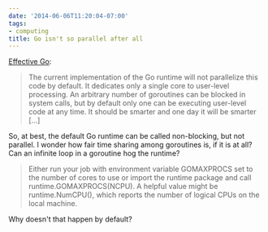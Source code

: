 ```yaml
---
date: '2014-06-06T11:20:04-07:00'
tags:
- computing
title: Go isn't so parallel after all
---
```


[Effective Go](http://golang.org/doc/effective_go.html):

>The current implementation of the Go runtime will not parallelize this code by default. It dedicates only a single core to user-level processing. An arbitrary number of goroutines can be blocked in system calls, but by default only one can be executing user-level code at any time. It should be smarter and one day it will be smarter […]

So, at best, the default Go runtime can be called non-blocking, but not parallel. I wonder how fair time sharing among goroutines is, if it is at all? Can an infinite loop in a goroutine hog the runtime?

>Either run your job with environment variable GOMAXPROCS set to the number of cores to use or import the runtime package and call runtime.GOMAXPROCS(NCPU). A helpful value might be runtime.NumCPU(), which reports the number of logical CPUs on the local machine.

Why doesn't that happen by default?
